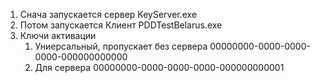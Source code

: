 1. Снача запускается сервер KeyServer.exe
2. Потом запускается Клиент PDDTestBelarus.exe
3. Ключи  активации
   1. Униерсальный, пропускает без сервера 00000000-0000-0000-0000-000000000000
   2. Для сервера 00000000-0000-0000-0000-000000000001
